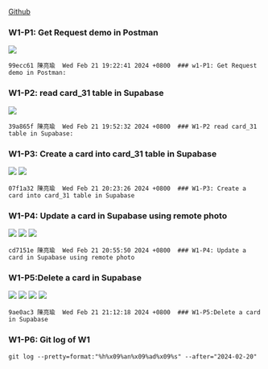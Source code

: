 [Github](https://github.com/liangyu9103/1122-wp2-2N_31.git)

### W1-P1: Get Request demo in Postman

![](w1-p1.png)

```
99ecc61 陳亮瑜  Wed Feb 21 19:22:41 2024 +0800  ### w1-P1: Get Request demo in Postman:
```

### W1-P2: read card_31 table in Supabase

![](w1-p2.png)

```
39a865f 陳亮瑜  Wed Feb 21 19:52:32 2024 +0800  ### W1-P2 read card_31 table in Supabase:
```

### W1-P3: Create a card into card_31 table in Supabase

![](w1-p3-1.png)
![](w1-p3-2.png)

```
07f1a32 陳亮瑜  Wed Feb 21 20:23:26 2024 +0800  ### W1-P3: Create a card into card_31 table in Supabase
```

### W1-P4: Update a card in Supabase using remote photo

![](w1-p4-1.png)
![](w1-p4-2.png)
![](w1-p4-3.png)

```
cd7151e 陳亮瑜  Wed Feb 21 20:55:50 2024 +0800  ### W1-P4: Update a card in Supabase using remote photo
```

### W1-P5:Delete a card in Supabase

![](w1-p5-1.png)
![](w1-p5-2.png)
![](w1-p5-3.png)
![](w1-p5-4.png)

```
9ae0ac3 陳亮瑜  Wed Feb 21 21:12:18 2024 +0800  ### W1-P5:Delete a card in Supabase
```

### W1-P6: Git log of W1

```
git log --pretty=format:"%h%x09%an%x09%ad%x09%s" --after="2024-02-20"
```
